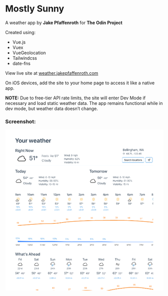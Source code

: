 # Mostly Sunny
A weather app
by **Jake Pfaffenroth** for **The Odin Project**

Created using:
* Vue.js
* Vuex
* VueGeolocation
* Tailwindcss
* date-fns

View live site at [weather.jakepfaffenroth.com](https://weather.jakepfaffenroth.com)

On iOS devices, add the site to your home page to access it like a native app.

**NOTE:** Due to free-tier API rate limits, the site will enter Dev Mode if necessary and load static weather data. The app remains functional while in dev mode, but weather data doesn’t change.

### Screenshot:
![Screenshot](https://raw.githubusercontent.com/jakepfaffenroth/weather-app/master/Screen%20Shot%202020-05-22%20at%209.39.43%20AM.png)
